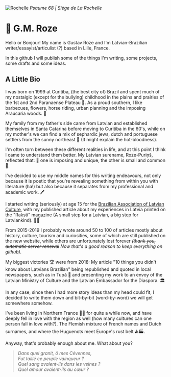 ![Rochelle](https://upload.wikimedia.org/wikipedia/commons/3/3b/Siege_of_La_Rochelle_1881_Henri_Motte_1846_1922.jpg)
_Psaume 68 | Siège de La Rochelle_

# 🌲 G.M. Roze

Hello or Bonjour! My name is Gustav Roze and I'm Latvian-Brazilian writer/essayist/articulist (?) based in Lille, France.

In this github I will publish some of the things I'm writing, some projects, some drafts and some ideas.

## A Little Bio
I was born on 1999 at Curitiba, (the best city of) Brazil and spent much of my nostalgic (except for the bullying) childhood in the plains and prairies of the 1st and 2nd Paranaense Plateau 🌾. As a proud southern, I like barbecues, flowers, horse riding, urban planning and the imposing Araucaria woods. 🐴 

My family from my father's side came from Latvian and established themselves in Santa Catarina before moving to Curitiba in the 60's, while on my mother's we can find a mix of sephardic jews, dutch and portuguese settlers from the sunny northeast 🤠 (It might explain the hot-bloodness). 

I'm often torn between these different realities in life, and at this point I think I came to understand them better. My Latvian surename, Roze-Puriņš, reflected that: 🌹 one is imposing and unique, the other is small and common 🌷. 

I've decided to use my middle names for this writing endeavours, not only because it is poetic that you're revealing something from within you with literature (ha!) but also because it separates from my professional and academic work. 🖊️ 

I started writing (seriously) at age 15 for the [Brazilian Association of Latvian Culture](https://letoniabrasil.org/), with my published article about my experiences in Latvia printed on the "Raksti" magazine (A small step for a Latvian, a big step for Latviankind). 👨‍🚀

From 2015-2019 I probably wrote around 50 to 100 of articles mostly about history, culture, tourism and curiosities, some of which are still published on the new website, while others are unfortunately lost forever _~~(thank you, automatic server renewal~~ Now that's a good reason to keep everything on github)._

My biggest victories 🏆 were from 2018: My article "10 things you didn't know about Latvians Brazilian" being republished and quoted in local newspapers, such as in Tupã 📰 and presenting my work to an envoy of the Latvian Ministry of Culture and the  Latvian Embassador for the Diaspora. 🏛️

In any case, since then I had more story ideas than my head could fit, I decided to write them down and bit-by-bit (word-by-word) we will get somewhere somehow.

I've been living in Northern France 🥐🍷 for quite a while now, and have deeply fell in love with the region as well (how many cultures can one person fall in love with?). The Flemish mixture of French names and Dutch surnames, and where the Huguenots meet Europe's rust belt ⛪🏭.

Anyway, that's probably enough about me. What about you?

> _Dans quel granit, ô mes Cévennes,_ <br/>
> _Fut taillé ce peuple vainqueur ?_ <br/>
> _Quel sang avaient-ils dans les veines ?_ <br/>
> _Quel amour avaient-ils au cœur ?_ <br/>

